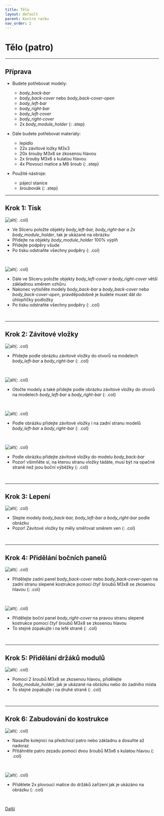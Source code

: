 ```yaml
---
title: Tělo
layout: default
parent: Kostra racku
nav_order: 2
---
```


# Tělo (patro)

---

## **Příprava**

- Budete potřebovat modely:
    - *body_back-bar*
    - *body_back-cover* nebo *body_back-cover-open*
    - *body_left-bar*
    - *body_right-bar*
    - *body_left-cover*
    - *body_right-cover*
    - 2x *body_module_holder*
{: .step}

- Dále budete potřebovat materiály:
  - lepidlo
  - 22x závitové ložky M3x3
  - 20x šrouby M3x8 se zkosenou hlavou
  - 2x šrouby M3x6 s kulatou hlavou
  - 4x Plovoucí matice a M6 šroub
{: .step}

- Použité nástroje:
  - pájecí stanice
  - šroubovák
{: .step}

---

## **Krok 1:** Tisk
![alt](/images/body_print1.png){: .col}
- Ve Sliceru položte objekty *body_left-bar, body_right-bar a 2x body_module_holder*, tak je ukázané na obrázku
- Přidejte na objekty *body_module_holder* 100% výplň
- Přidejte podpěry všude
- Po tisku odstraňte všechny podpěry
{: .col}
<br style="clear: left;" />

![alt](/images/body_print2.png){: .col}
- Dále ve Sliceru položte objekty *body_left-cover a body_right-cover* větší základnou směrem vzhůru
- Nakonec vytisňěte modely *body_back-bar* a *body_back-cover* nebo *body_back-cover-open*, pravděpodobně je budete muset dát do úhlopříčky podložky
- Po tisku odstraňte všechny podpěry
{: .col}
<br style="clear: left;" />

---

## **Krok 2:** Závitové vložky

![alt](/images/P1470396.JPG){: .col}
- Přidejte podle obrázku závitové vložky do otvorů na modelech *body_left-bar* a *body_right-bar*
{: .col}
<br style="clear: left;" />

![alt](/images/P1470400.JPG){: .col}
- Otočte modely a také přidejte podle obrázku závitové vložky do otvorů na modelech *body_left-bar* a *body_right-bar*
{: .col}
<br style="clear: left;" />

![alt](/images/P1470404.JPG){: .col}
- Podle obrázku přidejte závitové vložky i na zadní stranu modelů *body_left-bar* a *body_right-bar*
{: .col}
<br style="clear: left;" />

![alt](/images/P1470406.JPG){: .col}
- Podle obrázku přidejte závitové vložky do modelu *body_back-bar*
- Pozor! všimňěte si, na kterou stranu vložky tádáte, musí být na opačné straně než jsou boční výběžky
{: .col}
<br style="clear: left;" />

---

## **Krok 3:** Lepení

![alt](/images/P1470411.JPG){: .col}
- Slepte modely *body_back-bar, body_left-bar a body_right-bar* podle obrázku
- Pozor! Závitové vložky by měly směřovat směrem ven
{: .col}
<br style="clear: left;" />

---

## **Krok 4:** Přidělání bočních panelů

![alt](/images/P1470412.JPG){: .col}
- Přidělejte zadní panel *body_back-cover* nebo *body_back-cover-open* na zadní stranu slepené kostrukce pomocí čtyř šroubů M3x8 se zkosenou hlavou
{: .col}
<br style="clear: left;" />

![alt](/images/P1470414.JPG){: .col}
- Přidělejte boční panel *body_right-cover* na pravou stranu slepené kostrukce pomocí čtyř šroubů M3x8 se zkosenou hlavou
- To stejné zopakujte i na lefé straně
{: .col}
<br style="clear: left;" />

---

## **Krok 5:** Přidělání držáků modulů
![alt](/images/P1470416.JPG){: .col}
- Pomocí 2 šroubů M3x8 se zkosenou hlavou, přidělejte *body_module_holder*, jak je ukázané na obrázku nebo do zadního místa
- To stejné zopakujte i na druhé straně
{: .col}
<br style="clear: left;" />

---

## **Krok 6:** Zabudování do kostrukce
![alt](/images/P1470418.JPG){: .col}
- Nasaďte kolejnici na předchozí patro nebo základnu a dosuňte až nadoraz
- Přitáhněte patro zezadu pomocí dvou šroubů M3x6 s kulatou hlavou
{: .col}
<br style="clear: left;" />

![alt](/images/P1470420.JPG){: .col}
- Přidělete 2x plovoucí matice do držáků zařízení jak je ukázáno na obrázku
{: .col}
<br style="clear: left;" />

[Další](../strecha)